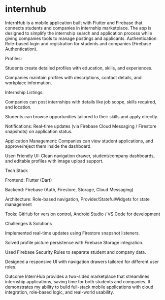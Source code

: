 # internhub
InternHub is a mobile application built with Flutter and Firebase that connects students and companies in internship marketplace. The app is designed to simplify the internship search and application process while giving companies tools to manage postings and applicants.
Authentication: Role-based login and registration for students and companies (Firebase Authentication).

Profiles:

Students create detailed profiles with education, skills, and experiences.

Companies maintain profiles with descriptions, contact details, and workplace information.

Internship Listings:

Companies can post internships with details like job scope, skills required, and location.

Students can browse opportunities tailored to their skills and apply directly.

Notifications: Real-time updates (via Firebase Cloud Messaging / Firestore snapshots) on application status.

Application Management: Companies can view student applications, and approve/reject them inside the dashboard.

User-Friendly UI: Clean navigation drawer, student/company dashboards, and editable profiles with image upload support.

Tech Stack

Frontend: Flutter (Dart)

Backend: Firebase (Auth, Firestore, Storage, Cloud Messaging)

Architecture: Role-based navigation, Provider/StatefulWidgets for state management

Tools: GitHub for version control, Android Studio / VS Code for development

Challenges & Solutions

Implemented real-time updates using Firestore snapshot listeners.

Solved profile picture persistence with Firebase Storage integration.

Used Firebase Security Rules to separate student and company data.

Designed a responsive UI with navigation drawers tailored for different user roles.

Outcome
InternHub provides a two-sided marketplace that streamlines internship applications, saving time for both students and companies. It demonstrates my ability to build full-stack mobile applications with cloud integration, role-based logic, and real-world usability.
